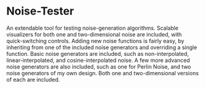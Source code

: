 Noise-Tester
============

An extendable tool for testing noise-generation algorithms. Scalable visualizers for both one and two-dimensional noise are included, with quick-switching controls. Adding new noise functions is fairly easy, by inheriting from one of the included noise generators and overriding a single function. Basic noise generators are included, such as non-interpolated, linear-interpolated, and cosine-interpolated noise. A few more advanced noise generators are also included, such as one for Perlin Noise, and two noise generators of my own design. Both one and two-dimensional versions of each are included.